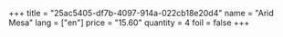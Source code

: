 +++
title = "25ac5405-df7b-4097-914a-022cb18e20d4"
name = "Arid Mesa"
lang = ["en"]
price = "15.60"
quantity = 4
foil = false
+++
